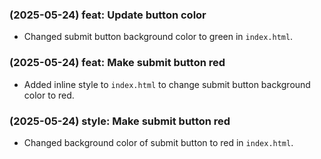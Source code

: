 ### (2025-05-24) feat: Update button color
- Changed submit button background color to green in `index.html`.

### (2025-05-24) feat: Make submit button red
- Added inline style to `index.html` to change submit button background color to red.

### (2025-05-24) style: Make submit button red
- Changed background color of submit button to red in `index.html`.

